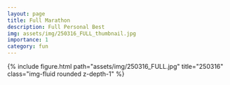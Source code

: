 ```yaml
---
layout: page
title: Full Marathon
description: Full Personal Best
img: assets/img/250316_FULL_thumbnail.jpg
importance: 1
category: fun
---
```


<div class="row mt-3">
    <!-- Image -->
    <div class="col-sm mt-3 mt-md-0">
        {% include figure.html path="assets/img/250316_FULL.jpg" title="250316" class="img-fluid rounded z-depth-1" %}
    </div>
</div>
